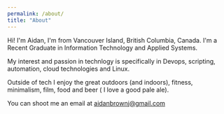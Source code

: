 ```yaml
---
permalink: /about/
title: "About"
---
```


Hi! I'm Aidan, I'm from Vancouver Island, British Columbia, Canada. I'm a Recent Graduate in Information Technology and Applied Systems.

My interest and passion in technlogy is specifically in Devops, scripting, automation, cloud technologies and Linux.

Outside of tech I enjoy the great outdoors (and indoors), fitness, minimalism, film, food and beer ( I love a good pale ale).

You can shoot me an email at aidanbrownj@gmail.com